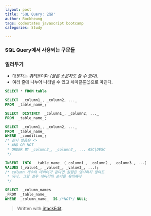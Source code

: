 ```yaml
---
layout: post
title: 'SQL Query: 입문'
author: Rockheung
tags: codestates javascript bootcamp
categories: Study

---
```

### SQL Query에서 사용되는 구문들

### 일러두기

- 대문자는 쿼리문이다 *(물론 소문자도 쓸 수 있다)*.
- 여러 줄에 나누어 나타낼 수 있고 세미클론(;)으로 마친다.

```sql
SELECT * FROM table

SELECT  _column1_, _column2, ..._  
FROM  _table_name_;

SELECT  DISTINCT  _column1_, _column2, ..._  
FROM  _table_name_;

SELECT  _column1_, _column2, ..._  
FROM  _table_name_  
WHERE  _condition_; 
/* 같지 않음은 <>
 * AND OR NOT
 * ORDER BY _column3_, _column2_, ... ASC|DESC
 */

INSERT  INTO  _table_name_ (_column1_, _column2_, _column3_, ...)  
VALUES (_value1_, _value2_, _value3_, ...);
/* column 개수와 데이터가 같다면 칼럼은 명시하지 않아도
 * 되나, 그럴 경우 데이터의 순서를 유의해야
 */

SELECT  _column_names  
_FROM  _table_name_  
WHERE  _column_name_  IS /*NOT*/ NULL;

```


> Written with [StackEdit](https://stackedit.io/).



